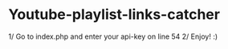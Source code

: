 # Youtube-playlist-links-catcher

1/ Go to index.php and enter your api-key on line 54
2/ Enjoy! :)
